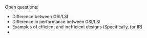 Open questions:
- Difference between GSI/LSI
- Difference in performance between GSI/LSI
- Examples of efficient and inefficient designs (Specifically, for IR)
- 